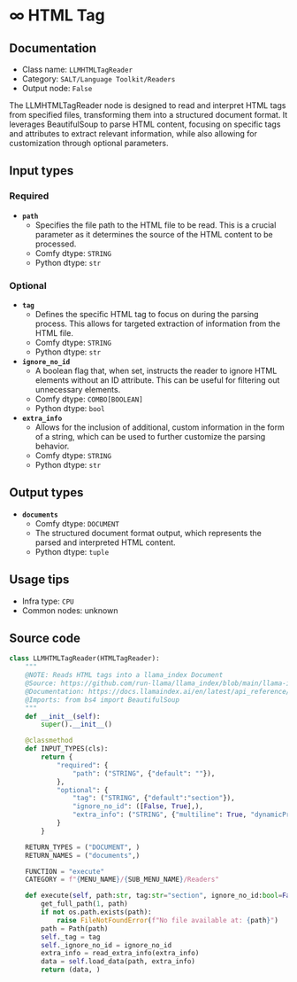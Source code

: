 # ∞ HTML Tag
## Documentation
- Class name: `LLMHTMLTagReader`
- Category: `SALT/Language Toolkit/Readers`
- Output node: `False`

The LLMHTMLTagReader node is designed to read and interpret HTML tags from specified files, transforming them into a structured document format. It leverages BeautifulSoup to parse HTML content, focusing on specific tags and attributes to extract relevant information, while also allowing for customization through optional parameters.
## Input types
### Required
- **`path`**
    - Specifies the file path to the HTML file to be read. This is a crucial parameter as it determines the source of the HTML content to be processed.
    - Comfy dtype: `STRING`
    - Python dtype: `str`
### Optional
- **`tag`**
    - Defines the specific HTML tag to focus on during the parsing process. This allows for targeted extraction of information from the HTML file.
    - Comfy dtype: `STRING`
    - Python dtype: `str`
- **`ignore_no_id`**
    - A boolean flag that, when set, instructs the reader to ignore HTML elements without an ID attribute. This can be useful for filtering out unnecessary elements.
    - Comfy dtype: `COMBO[BOOLEAN]`
    - Python dtype: `bool`
- **`extra_info`**
    - Allows for the inclusion of additional, custom information in the form of a string, which can be used to further customize the parsing behavior.
    - Comfy dtype: `STRING`
    - Python dtype: `str`
## Output types
- **`documents`**
    - Comfy dtype: `DOCUMENT`
    - The structured document format output, which represents the parsed and interpreted HTML content.
    - Python dtype: `tuple`
## Usage tips
- Infra type: `CPU`
- Common nodes: unknown


## Source code
```python
class LLMHTMLTagReader(HTMLTagReader):
    """
    @NOTE: Reads HTML tags into a llama_index Document
    @Source: https://github.com/run-llama/llama_index/blob/main/llama-index-integrations/readers/llama-index-readers-file/llama_index/readers/file/html/base.py
    @Documentation: https://docs.llamaindex.ai/en/latest/api_reference/readers/file/#llama_index.readers.file.HTMLTagReader
    @Imports: from bs4 import BeautifulSoup
    """
    def __init__(self):
        super().__init__()

    @classmethod
    def INPUT_TYPES(cls):
        return {
            "required": {
                "path": ("STRING", {"default": ""}),
            },
            "optional": {
                "tag": ("STRING", {"default":"section"}),
                "ignore_no_id": ([False, True],),
                "extra_info": ("STRING", {"multiline": True, "dynamicPrompts": False, "default": "{}"}),
            }
        }

    RETURN_TYPES = ("DOCUMENT", )
    RETURN_NAMES = ("documents",)

    FUNCTION = "execute"
    CATEGORY = f"{MENU_NAME}/{SUB_MENU_NAME}/Readers"

    def execute(self, path:str, tag:str="section", ignore_no_id:bool=False, extra_info:str="{}"):
        get_full_path(1, path)
        if not os.path.exists(path):
            raise FileNotFoundError(f"No file available at: {path}")
        path = Path(path)
        self._tag = tag
        self._ignore_no_id = ignore_no_id
        extra_info = read_extra_info(extra_info)
        data = self.load_data(path, extra_info)
        return (data, )

```
